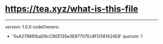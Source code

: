 # https://tea.xyz/what-is-this-file
---
version: 1.0.0
codeOwners:
  - '0xA278891baD9cC60E135e3E87707Ec8FD581424E8'
quorum: 1

